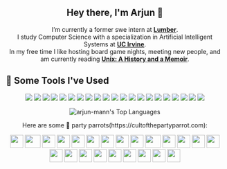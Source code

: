 <h2 align="center">Hey there, I'm Arjun 👋</h2>
<div align="center">

I’m currently a former swe intern at <strong><a href="https://www.lumberfi.com/">Lumber</a></strong>.  
I study Computer Science with a specialization in Artificial Intelligent Systems at <strong><a href="https://cs.ics.uci.edu/">UC Irvine</a></strong>.  
In my free time I like hosting board game nights, meeting new people, and am currently reading <strong><a href="https://www.amazon.com/UNIX-History-Memoir-Brian-Kernighan/dp/1695978552">Unix: A History and a Memoir</a></strong>.

</div>

<!--
**arjun-mann/arjun-mann** is a ✨ _special_ ✨ repository because its `README.md` (this file) appears on your GitHub profile.

Here are some ideas to get you started:

- 🔭 I’m currently working on ...
- 🌱 I’m currently learning ...
- 👯 I’m looking to collaborate on ...
- 🤔 I’m looking for help with ...
- 💬 Ask me about ...
- 📫 How to reach me: ...
- 😄 Pronouns: ...
- ⚡ Fun fact: ...
-->

<h2>🚀 Some Tools I've Used</h2>


<p align="center">
<img src="https://img.shields.io/badge/Java-%23007396.svg?style=for-the-badge&logo=Java&logoColor=white" />
<img src="https://img.shields.io/badge/Python-%233776AB.svg?style=for-the-badge&logo=Python&logoColor=white" />
<img src="https://img.shields.io/badge/C%2B%2B-%2300599C.svg?style=for-the-badge&logo=C%2B%2B&logoColor=white" />
<img src="https://img.shields.io/badge/C%23-%23239120.svg?style=for-the-badge&logo=C%23&logoColor=white" />
<img src="https://img.shields.io/badge/R-%23276DC3.svg?style=for-the-badge&logo=R&logoColor=white" />
<img src="https://img.shields.io/badge/JavaScript-%23F7DF1E.svg?style=for-the-badge&logo=JavaScript&logoColor=white" />
<img src="https://img.shields.io/badge/TypeScript-%233178C6.svg?style=for-the-badge&logo=TypeScript&logoColor=white" />
<img src="https://img.shields.io/badge/HTML-%23E34F26.svg?style=for-the-badge&logo=HTML5&logoColor=white" />
<img src="https://img.shields.io/badge/React-%2361DAFB.svg?style=for-the-badge&logo=React&logoColor=white" />
<img src="https://img.shields.io/badge/Node.js-%23339933.svg?style=for-the-badge&logo=Node.js&logoColor=white" />
<img src="https://img.shields.io/badge/Flask-%23000000.svg?style=for-the-badge&logo=Flask&logoColor=white" />
<img src="https://img.shields.io/badge/jQuery-%230769AD.svg?style=for-the-badge&logo=jQuery&logoColor=white" />
<img src="https://img.shields.io/badge/Vite-%23646CFF.svg?style=for-the-badge&logo=Vite&logoColor=white" />
<img src="https://img.shields.io/badge/CSS-%231572B6.svg?style=for-the-badge&logo=CSS3&logoColor=white" />
<img src="https://img.shields.io/badge/PyTorch-%23EE4C2C.svg?style=for-the-badge&logo=PyTorch&logoColor=white" />
<img src="https://img.shields.io/badge/Hugging%20Face-%23FF9900.svg?style=for-the-badge&logo=HuggingFace&logoColor=white" />
<img src="https://img.shields.io/badge/MySQL-%234479A1.svg?style=for-the-badge&logo=MySQL&logoColor=white" />
<img src="https://img.shields.io/badge/MongoDB-%2347A248.svg?style=for-the-badge&logo=MongoDB&logoColor=white" />
<img src="https://img.shields.io/badge/Kubernetes-%23326CE5.svg?style=for-the-badge&logo=Kubernetes&logoColor=white" />
<img src="https://img.shields.io/badge/AWS-%23232F3E.svg?style=for-the-badge&logo=AmazonAWS&logoColor=white" />
<img src="https://img.shields.io/badge/Git-%23F05032.svg?style=for-the-badge&logo=Git&logoColor=white" />
</p>

<p align="center">
  <img 
    src="https://github-readme-stats.vercel.app/api/top-langs/?username=arjun-mann&theme=default&show_icons=true&hide_border=false&layout=compact" 
    alt="arjun-mann's Top Languages" 
  />
</p>
<p align="center">Here are some 🦜 party parrots(https://cultofthepartyparrot.com):</p>

<div align="center">
    <img src="https://cultofthepartyparrot.com/parrots/hd/githubparrot.gif" width="30" height="30"/>
    <img src="https://cultofthepartyparrot.com/parrots/asyncparrot.gif" width="36" height="30"/>
    <img src="https://cultofthepartyparrot.com/parrots/hd/exceptionallyfastparrot.gif" width="30" height="30"/>
    <img src="https://cultofthepartyparrot.com/parrots/hd/60fpsparrot.gif" width="30" height="30"/>
    <img src="https://cultofthepartyparrot.com/parrots/hd/jumpingparrot.gif" width="30" height="30"/>
    <img src="https://cultofthepartyparrot.com/parrots/hd/opensourceparrot.gif" width="30" height="30"/>
    <img src="https://cultofthepartyparrot.com/parrots/hd/dealwithitnowparrot.gif" width="30" height="30"/>
    <img src="https://cultofthepartyparrot.com/parrots/hd/hypnoparrotlight.gif" width="30" height="30"/>
    <img src="https://cultofthepartyparrot.com/parrots/databaseparrot.gif" width="30" height="30"/>
    <img src="https://cultofthepartyparrot.com/parrots/fixparrot.gif" width="36" height="30"/>
    <img src="https://cultofthepartyparrot.com/parrots/hd/laptop_parrot.gif" width="30" height="30"/>
    <img src="https://cultofthepartyparrot.com/parrots/hd/spinningparrot.gif" width="30" height="30"/>
    <img src="https://cultofthepartyparrot.com/parrots/hd/levitationparrot.gif" width="30" height="30"/>
    <img src="https://cultofthepartyparrot.com/parrots/hd/meldparrot.gif" width="30" height="30"/>
    <img src="https://cultofthepartyparrot.com/parrots/slomoparrot.gif" width="30" height="30"/>
    <img src="https://cultofthepartyparrot.com/parrots/hd/moonwalkingparrot.gif" width="30" height="30"/>
    <img src="https://cultofthepartyparrot.com/parrots/hd/stableparrot.gif" width="30" height="30"/>
    <img src="https://cultofthepartyparrot.com/parrots/hd/scienceparrot.gif" width="30" height="30"/>
    <img src="https://cultofthepartyparrot.com/parrots/hd/pirateparrot.gif" width="30" height="30"/>
    <img src="https://cultofthepartyparrot.com/parrots/hd/footballparrot.gif" width="30" height="30"/>
    <img src="https://cultofthepartyparrot.com/parrots/hd/illuminatiparrot.gif" width="30" height="30"/>
    <img src="https://cultofthepartyparrot.com/parrots/hd/hypnoparrotdark.gif" width="30" height="30"/>
    <img src="https://cultofthepartyparrot.com/parrots/hd/mustacheparrot.gif" width="30" height="30"/>
</div>
